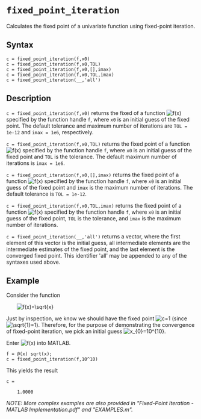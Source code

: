 # `fixed_point_iteration`

Calculates the fixed point of a univariate function using fixed-point iteration.


## Syntax

`c = fixed_point_iteration(f,x0)`\
`c = fixed_point_iteration(f,x0,TOL)`\
`c = fixed_point_iteration(f,x0,[],imax)`\
`c = fixed_point_iteration(f,x0,TOL,imax)`\
`c = fixed_point_iteration(__,'all')`


## Description

`c = fixed_point_iteration(f,x0)` returns the fixed of a function <img src="https://latex.codecogs.com/svg.latex?f(x)" title="f(x)" /> specified by the function handle `f`, where `x0` is an initial guess of the fixed point. The default tolerance and maximum number of iterations are `TOL = 1e-12` and `imax = 1e6`, respectively.

`c = fixed_point_iteration(f,x0,TOL)` returns the fixed point of a function <img src="https://latex.codecogs.com/svg.latex?f(x)" title="f(x)" /> specified by the function handle `f`, where `x0` is an initial guess of the fixed point and `TOL` is the tolerance. The default maximum number of iterations is `imax = 1e6`.

`c = fixed_point_iteration(f,x0,[],imax)` returns the fixed point of a function <img src="https://latex.codecogs.com/svg.latex?f(x)" title="f(x)" /> specified by the function handle `f`, where `x0` is an initial guess of the fixed point and `imax` is the maximum number of iterations. The default tolerance is `TOL = 1e-12`.

`c = fixed_point_iteration(f,x0,TOL,imax)` returns the fixed point of a function <img src="https://latex.codecogs.com/svg.latex?f(x)" title="f(x)" /> specified by the function handle `f`, where `x0` is an initial guess of the fixed point, `TOL` is the tolerance, and `imax` is the maximum number of iterations.

`c = fixed_point_iteration(__,'all')` returns a vector, where the first element of this vector is the initial guess, all intermediate elements are the intermediate estimates of the fixed point, and the last element is the converged fixed point. This identifier 'all' may be appended to any of the syntaxes used above.


## Example

Consider the function

&nbsp;&nbsp;&nbsp;&nbsp;&nbsp;&nbsp; <img src="https://latex.codecogs.com/svg.latex?f(x)=\sqrt{x}" title="f(x)=\sqrt{x}" />

Just by inspection, we know we should have the fixed point <img src="https://latex.codecogs.com/svg.latex?c=1" title="c=1" /> (since <img src="https://latex.codecogs.com/svg.latex?\sqrt{1}=1" title="\sqrt{1}=1" />). Therefore, for the purpose of demonstrating the convergence of fixed-point iteration, we pick an initial guess <img src="https://latex.codecogs.com/svg.latex?x_{0}=10^{10}" title="x_{0}=10^{10}" />.

Enter <img src="https://latex.codecogs.com/svg.latex?f(x)" title="f(x)" /> into MATLAB.

    f = @(x) sqrt(x);
    c = fixed_point_iteration(f,10^10)

This yields the result

    c =

        1.0000
        

*NOTE: More complex examples are also provided in "Fixed-Point Iteration - MATLAB Implementation.pdf" and "EXAMPLES.m".*
